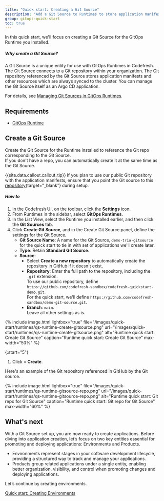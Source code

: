 ```yaml
---
title: "Quick start: Creating a Git Source"
description: "Add a Git Source to Runtimes to store application manifests"
group: gitops-quick-start
toc: true
---
```


In this quick start, we'll focus on creating a Git Source for the GitOps Runtime you installed.


##### Why create a Git Source?
A Git Source is a unique entity for use with GitOps Runtimes in Codefresh.  
The Git Source connects to a Git repository within your organization. The Git repository referenced by the Git Source stores application manifests and other resources which are always synced to the cluster. You can manage the Git Source itself as an Argo CD application.

For details, see [Managing Git Sources in GitOps Runtimes]({{site.baseurl}}/docs/gitops-quick-start/products/). 

## Requirements
* [GitOps Runtime]({{site.baseurl}}/docs/quick-start/gitops-quick-start/runtime/)


## Create a Git Source
Create the Git Source for the Runtime installed to reference the Git repo corresponding to the Git Source.  
If you don't have a repo, you can automatically create it at the same time as the Git Source.

{{site.data.callout.callout_tip}}
If you plan to use our public Git repository with the application manifests, ensure that you point the Git source to this [repository](https://github.com/codefresh-sandbox/codefresh-quickstart-demo/argocd-app-manifests){target="\_blank"} during setup.

##### How to
1. In the Codefresh UI, on the toolbar, click the **Settings** icon.
1. From Runtimes in the sidebar, select **GitOps Runtimes**.
1. In the List View, select the Runtime you installed earlier, and then click the **Git Sources** tab.  
1. Click **Create Git Source**, and in the Create Git Source panel, define the settings for the Git Source.  
    * **Git Source Name**: A name for the Git Source, `demo-trio-gitsource` for the quick start to tie in with set of applications we'll create later.
    * **Type**: Retain **Standard Git Source**.
    * **Source**: 
      * Select **Create a new repository** to automatically create the repository in GitHub if it doesn't exist.
      * **Repository**: Enter the full path to the repository, including the `.git` extension.  
	    To use our public repository, define `https://github.com/codefresh-sandbox/codefresh-quickstart-demo.git`.  
		For the quick start, we'll define `https://github.com/codefresh-sandbox/demo-git-source.git`.
      * **Branch**: `main`.  
  Leave all other settings as is.



  {% include 
	image.html 
	lightbox="true" 
	file="/images/quick-start/runtimes/qs-runtime-create-gitsource.png" 
	url="/images/quick-start/runtimes/qs-runtime-create-gitsource.png" 
	alt="Runtime quick start: Create Git Source" 
	caption="Runtime quick start: Create Git Source"
    max-width="50%" 
%}


{:start="5"}
1. Click **+ Create**.

Here's an example of the Git repository referenced in GitHub by the Git source.

  {% include 
	image.html 
	lightbox="true" 
	file="/images/quick-start/runtimes/qs-runtime-gitsource-repo.png" 
	url="/images/quick-start/runtimes/qs-runtime-gitsource-repo.png" 
	alt="Runtime quick start: Git repo for Git Source" 
	caption="Runtime quick start: Git repo for Git Source"
    max-width="60%" 
%}

## What's next
With a Git Source set up, you are now ready to create applications. Before diving into application creation, let’s focus on two key entities essential for promoting and deploying applications: Environments and Products.

* Environments represent stages in your software development lifecycle, providing a structured way to track and manage your applications.
* Products group related applications under a single entity, enabling better organization, visibility, and control when promoting changes and deploying applications.

Let’s continue by creating environments.

[Quick start: Creating Environments]({{site.baseurl}}/docs/gitops-quick-start/products/quick-start-gitops-environments/)

